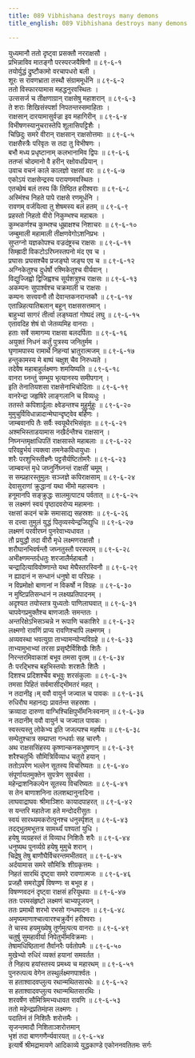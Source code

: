 ```yaml
---
title: 089 Vibhishana destroys many demons
title_english: 089 Vibhishana destroys many demons

---
```


<div class="audioEmbed"  caption="श्रीराम-हरिसीताराममूर्ति-घनपाठिभ्यां वचनम्" src="https://archive.org/download/Ramayana-recitation-Sriram-harisItArAmamUrti-Ghanapaati-v2/Kanda_6/Kanda_6_YK-088-A_fierce_battle_starts_between_Lakshmana_and_Indrajit_0.mp3"></div>


युध्यमानौ ततो दृष्ट्वा प्रसक्तौ नरराक्षसौ ।  
प्रभिन्नाविव मातङ्गौ परस्परजयैषिणौ ॥ ८९-६-१  
तयोर्युद्धं द्रुष्टौकामो वरचापधरो बली ।  
शूरः स रावणभ्राता तस्थौ संग्राममूर्धनि ॥ ८९-६-२  
ततो विस्फारयामास महद्धनुरवस्थितः ।  
उत्ससर्ज च तीक्षणाग्रान् राक्षसेषु महाशरान् ॥ ८९-६-३  
ते शराः शिखिसंस्पर्शा निपतन्तस्समाहिताः ।  
राक्षसान् दारयामासुर्वज्रा इव महागिरीन् ॥ ८९-६-४  
विभीषणस्यानुचरास्तेपि शूलासिपट्टिशैः ।  
चिछिदुः समरे वीरान् राक्षसान् राक्षसोत्तमाः ॥ ८९-६-५  
राक्षसैस्त्रैः परिवृतः स तदा तु विभीषणः ।  
बभौ मध्य प्रधृष्टानाम् कलभानामिव द्विपः ॥ ८९-६-६  
ततप्सं चोदमानो वै हरीन् रक्षोवधप्रियान् ।  
उवाच वचनं काले कालज्ञो रक्षसां वरः ॥ ८९-६-७  
एकोऽयं राक्षसेन्द्रस्य परायणमवस्थितः ।  
एतच्छेषं बलं तस्य किं तिष्ठित हरीश्वराः ॥ ८९-६-८  
अस्मिंश्च निहते पापे राक्षसे रणमूर्धनि ।  
रावणम् वर्जयित्वा तु शेषमस्य बलं हतम् ॥ ८९-६-९  
प्रहस्तो निहतो वीरो निकुम्भश्च महाबलः ।  
कुम्भकर्णश्च कुम्भश्च धूम्राक्षश्च निशाचरः ॥ ८९-६-१०  
जम्बुमाली महामाली तीक्षणवेगोऽशनिप्रभः ।  
सुप्तग्नो यज्ञकोपश्च वज्रदंष्ट्रस्च राक्षसः ॥ ८९-६-११  
सिम्ह्रादी विकटोऽरिघ्नस्तपनो मंद एव च ।  
प्रघासः प्रघसश्चैव प्रजङ्घो जङ्घ एव च ॥ ८९-६-१२  
अग्निकेतुश्च दुर्धर्षो रश्मिकेतुश्च वीर्यवान् ।  
विद्युज्जिह्वो द्विजिह्वश्च सूर्यशत्रुश्च राक्षसः ॥ ८९-६-१३  
अकम्पनः सुपार्श्वश्च चक्रमाली च राक्षसः ।  
कम्पनः सत्त्ववनौ तौ देवान्तकनरान्तकौ ॥ ८९-६-१४  
एतान्निहत्यातिबलान् बहून् राक्षससत्तमान् ।  
बाहुभ्यां सागरं तीर्त्वा लङ्घ्यतां गोष्पदं लघु ॥ ८९-६-१५  
एतावदिह शेषं वो जेतव्यमिह वानराः ।  
हताः सर्वे समागम्य राक्षसा बलदर्पिताः ॥ ८९-६-१६  
अयुक्तं निधनं कर्तुं पुत्रस्य जनितुर्मम ।  
घृणामपास्य रामार्थे निहन्यां भ्रातुरात्मजम् ॥ ८९-६-१७  
हन्तुकामस्य मे बाष्पं चक्षुश् चैव निरुध्यते ।  
तदेवैष महाबाहुर्लक्ष्मणः शमयिष्यति ॥ ८९-६-१८  
वानरा घ्नन्तुं सम्भूय भृत्यानस्य समीपगान् ।  
इति तेनातियशसा राक्षसेनाभिचोदिताः ॥ ८९-६-१९  
वानरेन्द्रा जहृषिरे लाङ्गलानि च विव्यधुः ।  
ततस्ते कपिशार्दूलाः क्ष्वेडन्तश्च मुहुर्मुहुः ॥ ८९-६-२०  
मुमुचुर्विविधान्नादान्मेघान्दृष्ट्वेव बर्हिणः ।  
जाम्बवानपि तैः सर्वैः स्वयूथैरभिसंवृतः ॥ ८९-६-२१  
अश्मभिस्ताडयामास नखैर्दन्तैश्च राक्षसान् ।  
निघ्नन्तमृक्षाधिपतिं राक्षसास्ते महाबलाः ॥ ८९-६-२२  
परिवव्रुर्भयं त्यक्त्वा तमनेकविधायुधाः ।  
शरैः परशुभिस्तीक्ष्णैः पट्टसैर्यष्टितोमरैः ॥ ८९-६-२३  
जाम्बवन्तं मृधे जघ्नुर्निघ्नन्तं राक्षसीं चमूम् ।  
स सम्प्रहारस्तुमुलः सञ्जज्ञे कपिराक्षसाम् ॥ ८९-६-२४  
देवासुराणां क्रुद्धानां यथा भीमो महास्वनः ।  
हनूमानपि सङ्क्रुद्धः सालमुत्पाट्य पर्वतात् ॥ ८९-६-२५  
स लक्ष्मणं स्वयं पृष्ठादवरोप्य महामनाः ।  
रक्षसां कदनं चक्रे समासाद्य सहस्रशः ॥ ८९-६-२६  
स दत्त्वा तुमुलं युद्धं पितृव्यस्येन्द्रजिद्युधि ॥ ८९-६-२७  
लक्ष्मणं परवीरघ्नं पुनरेवाभ्यधावत ।  
तौ प्रयुद्धौ तदा वीरौ मृधे लक्ष्मणराक्षसौ ।  
शरौघानभिवर्षन्तौ जघ्नतुस्तौ परस्परम् ॥ ८९-६-२८  
अभीक्ष्णमन्तर्दधतुः शरजालैर्महाबलौ ।  
चन्द्रादित्याविवोष्णान्ते यथा मेघैस्तरस्विनौ ॥ ८९-६-२९  
न ह्यादानं न सन्धानं धनुषो वा परिग्रहः ।  
न विप्रमोक्षो बाणानां न विकर्षो न विग्रहः ॥ ८९-६-३०  
न मुष्टिप्रतिसन्धानं न लक्ष्यप्रतिपादनम् ।  
अदृश्यत तयोस्तत्र युध्यतोः पाणिलाघवात् ॥ ८९-६-३१  
चापवेगप्रमुक्तैश्च बाणजालैः समन्ततः ।  
अन्तरिक्षेऽभिसञ्चन्ने न रूपाणि चकाशिरे ॥ ८९-६-३२  
लक्ष्मणो रावणिं प्राप्य रावणिश्चापि लक्ष्मणम् ।  
अव्यवस्था भवत्युग्रा ताभ्यामन्योन्यविग्रहे ॥ ८९-६-३३  
ताभ्यामुभाभ्यां तरसा प्रसृष्टैर्विशिखैः शितैः ।  
निरन्तरमिवाकाशं बभूव तमसा वृतम् ॥ ८९-६-३४  
तैः परद्भिश्च बहुभिस्तयोः शरशतैः शितैः ।  
दिशश्च प्रदिशश्चैव बभूवुः शरसंकुलाः ॥ ८९-६-३५  
तमसा पिहितं सर्वमासीद्भीमतरं महत् ।  
न तदानीइ।म् ववौ वायुर्न जज्वाल च पावकः ॥ ८९-६-३६  
रुधिरौघ महानद्यः प्रावर्तन्त सहस्रशः ।  
क्रव्यादा दारुणा वाग्भिश्चिक्षिपुर्भीमनिःस्वनान् ॥ ८९-६-३७  
न तदानीम् ववौ वायुर्न च जज्वाल पावकः ।  
स्वस्त्यस्तु लोकेभ्य इति जजल्पश्च महर्षयः ॥ ८९-६-३८  
सम्पेतुश्चात्र सम्प्राप्ता गन्धर्वाः सह चारणैः ।  
अथ राक्षससिंहस्य कृष्णान्कनकभूषणान् ॥ ८९-६-३९  
शरैश्चतुर्भिः सौमित्रिर्विव्याध चतुरो हयान् ।  
ततोऽपरेण भल्लेन सूतस्य विचरिष्यतः ॥ ८९-६-४०  
संपूर्णायतमुक्तेन सुपत्रेण सुवर्चसा ।  
महेन्द्राशनिकल्पेन सूतस्य विचरिष्यतः ॥ ८९-६-४१  
स तेन बाणाशनिना तलशब्दानुनादिना ।  
लाघवाद्राघवः श्रीमाञ्शिरः कायादपाहरत् ॥ ८९-६-४२  
स यन्तरि महातेजा हते मन्दोदरीसुतः ।  
स्वयं सारथ्यमकरोत्पुनश्च धनुर्स्पृशत् ॥ ८९-६-४३  
तदद्भुतमभूत्तत्र सामर्थ्यं पश्यतां युधि ।  
हयेषु व्यग्रहस्तं तं विव्याध निशितैः शरैः ॥ ८९-६-४४  
धनुष्यथ पुनर्व्यग्रे हयेषु मुमुचे शरान् ।  
चिद्रेषु तेषु बाणौघैर्विचरन्तमभीतवत् ॥ ८९-६-४५  
अर्दयामास समरे सौमित्रिः शीग्रकृत्तमः ।  
निहतं सारथिं दृष्ट्वा समरे रावणात्मजः ॥ ८९-६-४६  
प्रजहौ समरोद्धर्षं विषण्णः स बभूव ह ।  
विषण्णवदनं दृष्ट्वा राक्षसं हरियूथपाः ॥ ८९-६-४७  
ततः परमसंहृष्टो लक्ष्मणं चाभ्यपूजयन् ।  
ततः प्रमाथी शरभो रभसो गन्धमादनः ॥ ८९-६-४८  
अमृष्यमाणाश्चात्वारश्चक्रुर्वेगं हरीश्वराः ।  
ते चास्य हयमुख्येषु तूर्णमुत्पत्य वानराः ॥ ८९-६-४९  
चतुर्षु सुमहावीर्या निपेतुर्भीमविक्रमाः ।  
तेषामधिष्ठितानां तैर्वानरैः पर्वतोपमैः ॥ ८९-६-५०  
मुखेभ्यो रुधिरं व्यक्तं हयानां समवर्तत ।  
ते निहत्य हयांस्तस्य प्रमथ्य च महारथम् ॥ ८९-६-५१  
पुनरुत्पत्य वेगेन तस्थुर्लक्ष्मणपार्श्वतः ।  
स हताश्वादवप्लुत्य रथान्मथितसारथेः ॥ ८९-६-५२  
स हताश्वादवप्लुत्य रथान्मथितसारथिः ।  
शरवर्षेण सौमित्रिमभ्यधावत रावणि ॥ ८९-६-५३  
ततो महेन्द्रप्रतिमंह्स लक्ष्मणः ।  
पदातिनं तं निशितैः शरोत्तमैः ।  
सृजन्तमादौ निशिताञ्शरोत्तमान्  
भृशं तदा बाणगणैर्न्यवारयत् ॥ ८९-६-५४  
इत्यार्षे श्रीमद्रामायणे आदिकाव्ये युद्धकाण्डे एकोननवतितमः सर्गः

